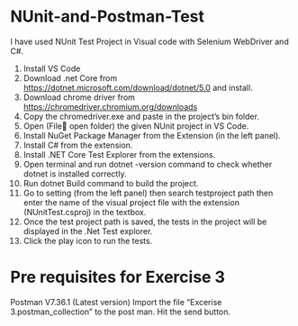 # NUnit-and-Postman-Test
I have used NUnit Test Project in Visual code with Selenium WebDriver and C#.
1.	Install VS Code
2.	Download .net Core from https://dotnet.microsoft.com/download/dotnet/5.0 and install.
3.	Download chrome driver from https://chromedriver.chromium.org/downloads 
4.	Copy the chromedriver.exe and paste in the project’s bin folder.
5.	Open (File open folder) the given NUnit project in VS Code. 
6.	Install NuGet Package Manager from the Extension (in the left panel).
7.	Install C# from the extension.
8.	Install .NET Core Test Explorer from the extensions.
9.	Open terminal and run dotnet -version command to check whether dotnet is installed correctly.
10.	Run dotnet Build command to build the project.
11.	Go to setting (from the left panel) then search testproject path then enter the name of the visual project file with the extension (NUnitTest.csproj) in the textbox.
12.	Once the test project path is saved, the tests in the project will be displayed in the .Net Test explorer.
13.	Click the play icon to run the tests.


# Pre requisites for Exercise 3
Postman V7.36.1 (Latest version)
Import the file “Excerise 3.postman_collection” to the post man.
Hit the send button.
